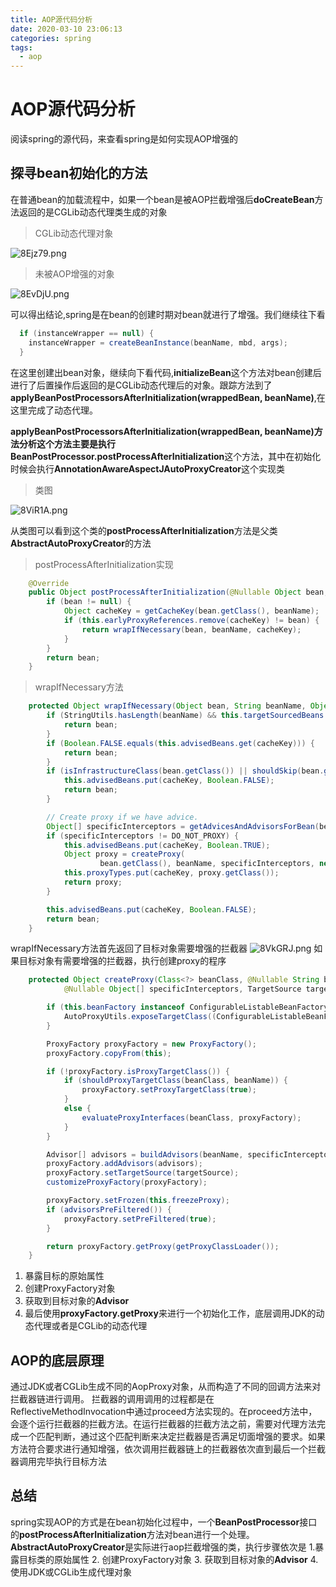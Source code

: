 ```yaml
---
title: AOP源代码分析
date: 2020-03-10 23:06:13
categories: spring
tags:
  - aop
---
```


# AOP源代码分析

阅读spring的源代码，来查看spring是如何实现AOP增强的

## 探寻bean初始化的方法

在普通bean的加载流程中，如果一个bean是被AOP拦截增强后**doCreateBean**方法返回的是CGLib动态代理类生成的对象

>CGLib动态代理对象

![8Ejz79.png](https://s1.ax1x.com/2020/03/11/8Ejz79.png)

>未被AOP增强的对象

![8EvDjU.png](https://s1.ax1x.com/2020/03/11/8EvDjU.png)

可以得出结论,spring是在bean的创建时期对bean就进行了增强。我们继续往下看

```java
  if (instanceWrapper == null) {
    instanceWrapper = createBeanInstance(beanName, mbd, args);
  }
```

在这里创建出bean对象，继续向下看代码,**initializeBean**这个方法对bean创建后进行了后置操作后返回的是CGLib动态代理后的对象。跟踪方法到了**applyBeanPostProcessorsAfterInitialization(wrappedBean, beanName)**,在这里完成了动态代理。

**applyBeanPostProcessorsAfterInitialization(wrappedBean, beanName)**方法分析这个方法主要是执行**BeanPostProcessor.postProcessAfterInitialization**这个方法，其中在初始化时候会执行**AnnotationAwareAspectJAutoProxyCreator**这个实现类

> 类图

![8ViR1A.png](https://s1.ax1x.com/2020/03/11/8ViR1A.png)

从类图可以看到这个类的**postProcessAfterInitialization**方法是父类**AbstractAutoProxyCreator**的方法

> postProcessAfterInitialization实现
```java
	@Override
	public Object postProcessAfterInitialization(@Nullable Object bean, String beanName) {
		if (bean != null) {
			Object cacheKey = getCacheKey(bean.getClass(), beanName);
			if (this.earlyProxyReferences.remove(cacheKey) != bean) {
				return wrapIfNecessary(bean, beanName, cacheKey);
			}
		}
		return bean;
	}
```

> wrapIfNecessary方法
```java
	protected Object wrapIfNecessary(Object bean, String beanName, Object cacheKey) {
		if (StringUtils.hasLength(beanName) && this.targetSourcedBeans.contains(beanName)) {
			return bean;
		}
		if (Boolean.FALSE.equals(this.advisedBeans.get(cacheKey))) {
			return bean;
		}
		if (isInfrastructureClass(bean.getClass()) || shouldSkip(bean.getClass(), beanName)) {
			this.advisedBeans.put(cacheKey, Boolean.FALSE);
			return bean;
		}

		// Create proxy if we have advice.
		Object[] specificInterceptors = getAdvicesAndAdvisorsForBean(bean.getClass(), beanName, null);
		if (specificInterceptors != DO_NOT_PROXY) {
			this.advisedBeans.put(cacheKey, Boolean.TRUE);
			Object proxy = createProxy(
					bean.getClass(), beanName, specificInterceptors, new SingletonTargetSource(bean));
			this.proxyTypes.put(cacheKey, proxy.getClass());
			return proxy;
		}

		this.advisedBeans.put(cacheKey, Boolean.FALSE);
		return bean;
	}

```
wrapIfNecessary方法首先返回了目标对象需要增强的拦截器
![8VkGRJ.png](https://s1.ax1x.com/2020/03/11/8VkGRJ.png)
如果目标对象有需要增强的拦截器，执行创建proxy的程序

```java
	protected Object createProxy(Class<?> beanClass, @Nullable String beanName,
			@Nullable Object[] specificInterceptors, TargetSource targetSource) {

		if (this.beanFactory instanceof ConfigurableListableBeanFactory) {
			AutoProxyUtils.exposeTargetClass((ConfigurableListableBeanFactory) this.beanFactory, beanName, beanClass);
		}

		ProxyFactory proxyFactory = new ProxyFactory();
		proxyFactory.copyFrom(this);

		if (!proxyFactory.isProxyTargetClass()) {
			if (shouldProxyTargetClass(beanClass, beanName)) {
				proxyFactory.setProxyTargetClass(true);
			}
			else {
				evaluateProxyInterfaces(beanClass, proxyFactory);
			}
		}

		Advisor[] advisors = buildAdvisors(beanName, specificInterceptors);
		proxyFactory.addAdvisors(advisors);
		proxyFactory.setTargetSource(targetSource);
		customizeProxyFactory(proxyFactory);

		proxyFactory.setFrozen(this.freezeProxy);
		if (advisorsPreFiltered()) {
			proxyFactory.setPreFiltered(true);
		}

		return proxyFactory.getProxy(getProxyClassLoader());
	}

```

1. 暴露目标的原始属性
2. 创建ProxyFactory对象
3. 获取到目标对象的**Advisor**
4. 最后使用**proxyFactory.getProxy**来进行一个初始化工作，底层调用JDK的动态代理或者是CGLib的动态代理


## AOP的底层原理
通过JDK或者CGLib生成不同的AopProxy对象，从而构造了不同的回调方法来对拦截器链进行调用。
拦截器的调用调用的过程都是在ReflectiveMethodInvocation中通过proceed方法实现的。在proceed方法中，会逐个运行拦截器的拦截方法。在运行拦截器的拦截方法之前，需要对代理方法完成一个匹配判断，通过这个匹配判断来决定拦截器是否满足切面增强的要求。如果方法符合要求进行通知增强，依次调用拦截器链上的拦截器依次直到最后一个拦截器调用完毕执行目标方法


## 总结
spring实现AOP的方式是在bean初始化过程中，一个**BeanPostProcessor**接口的**postProcessAfterInitialization**方法对bean进行一个处理。**AbstractAutoProxyCreator**是实际进行aop拦截增强的类，执行步骤依次是
1.暴露目标类的原始属性
2. 创建ProxyFactory对象
3. 获取到目标对象的**Advisor**
4. 使用JDK或CGLib生成代理对象
